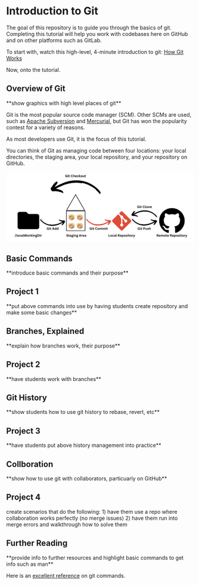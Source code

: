 <h1>Introduction to Git</h1>
<p>The goal of this repository is to guide you through the basics of git. Completing this tutorial will help you work with codebases here on GitHub and on other platforms such as GitLab.</p>

To start with, watch this high-level, 4-minute introduction to git: [How Git Works](https://www.youtube.com/watch?v=e9lnsKot_SQ)

Now, onto the tutorial.

<h2>Overview of Git</h2>
**show graphics with high level places of git**

Git is the most popular source code manager (SCM). Other SCMs are used, such as [Apache Subversion](https://subversion.apache.org/) and [Mercurial](https://www.mercurial-scm.org/), but Git has won the popularity contest for a variety of reasons. <br>

As most developers use Git, it is the focus of this tutorial.

You can think of Git as managing code between four locations: your local directories, the staging area, your local repository, and your repository on GitHub.

![Image showing the "four locations" and basic commands Git uses to communicate between the locations.](./images/gitHighLevel.png "How Git Manages Code - at a High Level")

<h2>Basic Commands</h2>
**introduce basic commands and their purpose**

<h2>Project 1</h2>
**put above commands into use by having students create repository and make some basic changes**

<h2>Branches, Explained</h2>
**explain how branches work, their purpose**

<h2>Project 2</h2>
**have students work with branches**

<h2>Git History</h2>
**show students how to use git history to rebase, revert, etc**

<h2>Project 3</h2>
**have students put above history management into practice**

<h2>Collboration</h2>
**show how to use git with collaborators, particuarly on GitHub**

<h2>Project 4</h2>
create scenarios that do the following:
1) have them use a repo where collaboration works perfectly (no merge issues)
2) have them run into merge errors and walkthrough how to solve them

<h2>Further Reading</h2>
**provide info to further resources and highlight basic commands to get info such as man**

Here is an [excellent reference](https://git-scm.com/docs) on git commands.
